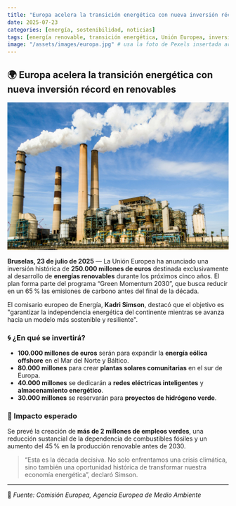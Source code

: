 ```yaml
---
title: "Europa acelera la transición energética con nueva inversión récord en renovables"
date: 2025-07-23
categories: [energía, sostenibilidad, noticias]
tags: [energía renovable, transición energética, Unión Europea, inversión verde]
image: "/assets/images/europa.jpg" # usa la foto de Pexels insertada arriba
---
```


## 🌍 Europa acelera la transición energética con nueva inversión récord en renovables

<p align="center">
  <img src="/assets/images/europa.jpg" alt="Inversión" style="max-width: 100%; height: auto;">
</p>


**Bruselas, 23 de julio de 2025** — La Unión Europea ha anunciado una inversión histórica de **250.000 millones de euros** destinada exclusivamente al desarrollo de **energías renovables** durante los próximos cinco años. El plan forma parte del programa “Green Momentum 2030”, que busca reducir en un 65 % las emisiones de carbono antes del final de la década.

El comisario europeo de Energía, **Kadri Simson**, destacó que el objetivo es "garantizar la independencia energética del continente mientras se avanza hacia un modelo más sostenible y resiliente".

### 🌀 ¿En qué se invertirá?

- **100.000 millones de euros** serán para expandir la **energía eólica offshore** en el Mar del Norte y Báltico.
- **80.000 millones** para crear **plantas solares comunitarias** en el sur de Europa.
- **40.000 millones** se dedicarán a **redes eléctricas inteligentes** y **almacenamiento energético**.
- **30.000 millones** se reservarán para **proyectos de hidrógeno verde**.

### 🔋 Impacto esperado

Se prevé la creación de **más de 2 millones de empleos verdes**, una reducción sustancial de la dependencia de combustibles fósiles y un aumento del 45 % en la producción renovable antes de 2030.

> “Esta es la década decisiva. No solo enfrentamos una crisis climática, sino también una oportunidad histórica de transformar nuestra economía energética”, declaró Simson.

---

📌 *Fuente: Comisión Europea, Agencia Europea de Medio Ambiente*
